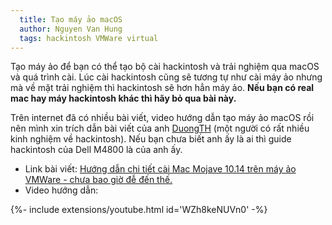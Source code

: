 ```yaml
---
  title: Tạo máy ảo macOS
  author: Nguyen Van Hung
  tags: hackintosh VMWare virtual
---
```

Tạo máy ảo để bạn có thể tạo bộ cài hackintosh và trải nghiệm qua macOS và quá trình cài. Lúc cài hackintosh cũng sẽ tương tự như cài máy ảo nhưng mà về mặt trải nghiệm thì hackintosh sẽ hơn hẳn máy ảo.
__Nếu bạn có real mac hay máy hackintosh khác thì hãy bỏ qua bài này.__

Trên internet đã có nhiều bài viết, video hướng dẫn tạo máy ảo macOS rồi nên mình xin trích dẫn bài viết của anh [DuongTH](https://www.duongth.com) (một người có rất nhiều kinh nghiệm về hackintosh). Nếu bạn chưa biết anh ấy là ai thì guide hackintosh của Dell M4800 là của anh ấy.
- Link bài viết:
[Hướng dẫn chi tiết cài Mac Mojave 10.14 trên máy ảo VMWare - chưa bao giờ đễ đến thế.](https://www.duongth.com/2018/10/huong-dan-chi-tiet-cai-mac-mojave.html)
- Video hướng dẫn:
<div>{%- include extensions/youtube.html id='WZh8keNUVn0' -%}</div>

